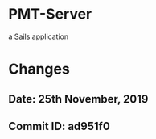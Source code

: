 # PMT-Server

a [Sails](http://sailsjs.org) application


# Changes
## Date: 25th November, 2019 
## Commit ID: ad951f0
